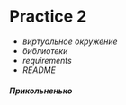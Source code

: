 # Practice 2

- *виртуальное окружение*
- *библиотеки*
- *requirements*
- *README*

#### _Прикольненько_

